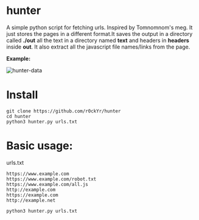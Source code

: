 # hunter
A simple python script for fetching urls. Inspired by Tomnomnom's meg. It just stores the pages in a different format.It saves the output in a directory called **./out** all the text in a directory named **text** and headers in **headers** inside **out**. It also extract all the javascript file names/links from the page.

**Example:**

![hunter-data](https://user-images.githubusercontent.com/73944333/125824700-ed315199-11ed-40aa-be1f-698e5791eb51.png)


# Install
```
git clone https://github.com/r0ckYr/hunter
cd hunter
python3 hunter.py urls.txt
```

# Basic usage:

urls.txt
```
https://www.example.com
https://www.example.com/robot.txt
https://www.example.com/all.js
http://example.com
https://example.com
http://example.net
```

```
python3 hunter.py urls.txt
```
